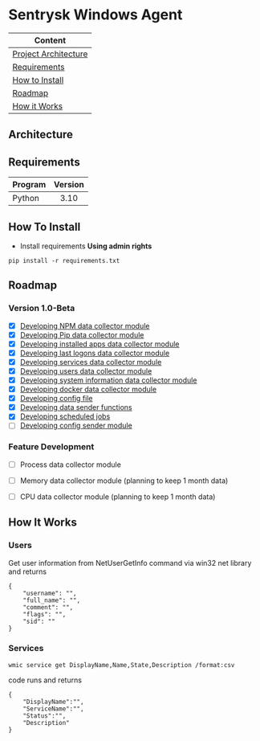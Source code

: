 # Sentrysk Windows Agent

| Content  | 
| ------------- |
| [Project Architecture](##Architecture)     | 
| [Requirements](https://github.com/sentrysk/Sentrysk-Windows-Agent/blob/main/README.md#requirements) |
| [How to Install](https://github.com/sentrysk/Sentrysk-Windows-Agent/blob/main/README.md#how-to-install)   | 
| [Roadmap](https://github.com/sentrysk/Sentrysk-Windows-Agent/blob/main/README.md#roadmap)   | 
| [How it Works](https://github.com/sentrysk/Sentrysk-Windows-Agent/blob/main/README.md#how-it-works)    | 

## Architecture

## Requirements
| Program  | Version |
| ------------- |:-------------:|
| Python      | 3.10     |

## How To Install

- Install requirements
**Using admin rights** 
```
pip install -r requirements.txt
```

## Roadmap
### Version 1.0-Beta
- [x] [Developing NPM data collector module](https://github.com/sentrysk/Sentrysk-Windows-Agent/issues/1)
- [x] [Developing Pip data collector module](https://github.com/sentrysk/Sentrysk-Windows-Agent/issues/2)
- [x] [Developing installed apps data collector module](https://github.com/sentrysk/Sentrysk-Windows-Agent/issues/3)
- [x] [Developing last logons data collector module](https://github.com/sentrysk/Sentrysk-Windows-Agent/issues/4)
- [x] [Developing services data collector module](https://github.com/sentrysk/Sentrysk-Windows-Agent/issues/5)
- [x] [Developing users data collector module](https://github.com/sentrysk/Sentrysk-Windows-Agent/issues/6)
- [x] [Developing system information data collector module](https://github.com/sentrysk/Sentrysk-Windows-Agent/issues/7)
- [x] [Developing docker data collector module](https://github.com/sentrysk/Sentrysk-Windows-Agent/issues/8)
- [x] [Developing config file](https://github.com/sentrysk/Sentrysk-Windows-Agent/issues/9)
- [x] [Developing data sender functions](https://github.com/sentrysk/Sentrysk-Windows-Agent/issues/10)
- [x] [Developing scheduled jobs](https://github.com/sentrysk/Sentrysk-Windows-Agent/issues/11)
- [ ] [Developing config sender module](https://github.com/sentrysk/Sentrysk-Windows-Agent/issues/12)

### Feature Development
- [ ] Process data collector module
- [ ] Memory data collector module (planning to keep 1 month data)
- [ ] CPU data collector module (planning to keep 1 month data)



## How It Works
### Users
Get user information from NetUserGetInfo command via win32 net library and returns
```
{
    "username": "",
    "full_name": "",
    "comment": "",
    "flags": "",
    "sid": ""
}
```


### Services
```
wmic service get DisplayName,Name,State,Description /format:csv
```
code runs and returns

```
{
    "DisplayName":"",
    "ServiceName":"",
    "Status":"",
    "Description"
}
```
